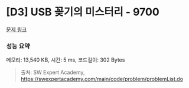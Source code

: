 # [D3] USB 꽂기의 미스터리 - 9700 

[문제 링크](https://swexpertacademy.com/main/code/problem/problemDetail.do?contestProbId=AXDNEA3aaU0DFAVX) 

### 성능 요약

메모리: 13,540 KB, 시간: 5 ms, 코드길이: 302 Bytes



> 출처: SW Expert Academy, https://swexpertacademy.com/main/code/problem/problemList.do